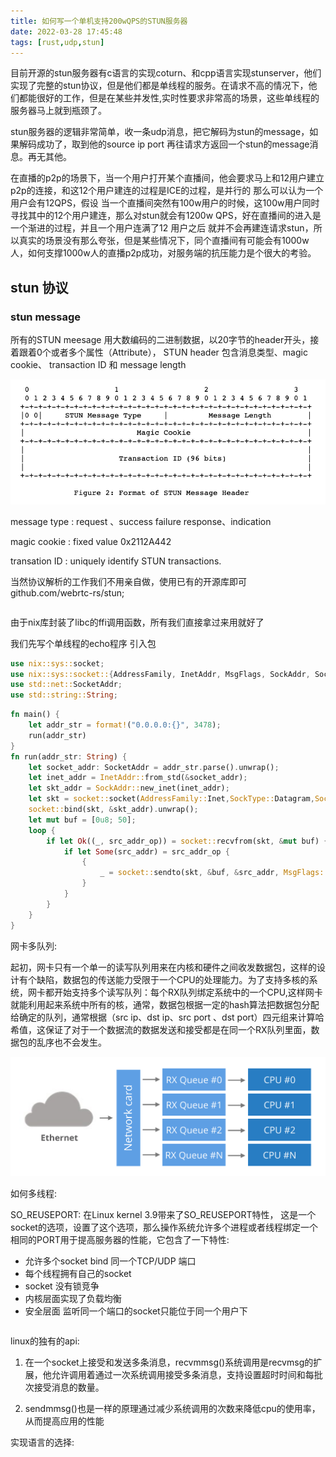 ```yaml
---
title: 如何写一个单机支持200wQPS的STUN服务器
date: 2022-03-28 17:45:48
tags: [rust,udp,stun]
---
```


目前开源的stun服务器有c语言的实现coturn、和cpp语言实现stunserver，他们实现了完整的stun协议，但是他们都是单线程的服务。在请求不高的情况下，他们都能很好的工作，但是在某些并发性,实时性要求非常高的场景，这些单线程的服务器马上就到瓶颈了。 

stun服务器的逻辑非常简单，收一条udp消息，把它解码为stun的message，如果解码成功了，取到他的source ip port 再往请求方返回一个stun的message消息。再无其他。

在直播的p2p的场景下，当一个用户打开某个直播间，他会要求马上和12用户建立p2p的连接，和这12个用户建连的过程是ICE的过程，是并行的
那么可以认为一个用户会有12QPS，假设 当一个直播间突然有100w用户的时候，这100w用户同时寻找其中的12个用户建连，那么对stun就会有1200w QPS，好在直播间的进入是一个渐进的过程，并且一个用户连满了12 用户之后 就并不会再建连请求stun，所以真实的场景没有那么夸张，但是某些情况下，同个直播间有可能会有1000w人，如何支撑1000w人的直播p2p成功，对服务端的抗压能力是个很大的考验。
## stun 协议

### stun message
所有的STUN meesage 用大数编码的二进制数据，以20字节的header开头，接着跟着0个或者多个属性（Attribute），
STUN header 包含消息类型、magic cookie、 transaction ID
和 message length

![](../image/stunheader.png)

message type : request 、success failure response、indication 

magic cookie : fixed value 0x2112A442

transation ID : uniquely identify STUN transactions.

当然协议解析的工作我们不用亲自做，使用已有的开源库即可 github.com/webrtc-rs/stun;

```rust

```
由于nix库封装了libc的ffi调用函数，所有我们直接拿过来用就好了

我们先写个单线程的echo程序
引入包
```rust
use nix::sys::socket;
use nix::sys::socket::{AddressFamily, InetAddr, MsgFlags, SockAddr, SockFlag, SockType};
use std::net::SocketAddr;
use std::string::String;
```
```rust
fn main() {
    let addr_str = format!("0.0.0.0:{}", 3478);
    run(addr_str)
}
fn run(addr_str: String) {
    let socket_addr: SocketAddr = addr_str.parse().unwrap();
    let inet_addr = InetAddr::from_std(&socket_addr);
    let skt_addr = SockAddr::new_inet(inet_addr);
    let skt = socket::socket(AddressFamily::Inet,SockType::Datagram,SockFlag::empty(),None,).unwrap();
    socket::bind(skt, &skt_addr).unwrap();
    let mut buf = [0u8; 50];
    loop {
        if let Ok((_, src_addr_op)) = socket::recvfrom(skt, &mut buf) {
            if let Some(src_addr) = src_addr_op {
                {
                    _ = socket::sendto(skt, &buf, &src_addr, MsgFlags::MSG_DONTWAIT);
                }
            }
        }
    }
}

```

网卡多队列:

起初，网卡只有一个单一的读写队列用来在内核和硬件之间收发数据包，这样的设计有个缺陷，数据包的传送能力受限于一个CPU的处理能力。为了支持多核的系统，网卡都开始支持多个读写队列：每个RX队列绑定系统中的一个CPU,这样网卡就能利用起来系统中所有的核，通常，数据包根据一定的hash算法把数据包分配给确定的队列，通常根据（src ip、dst ip、src port 、dst port）四元组来计算哈希值，这保证了对于一个数据流的数据发送和接受都是在同一个RX队列里面，数据包的乱序也不会发生。

![](../image/multiqueue.png)

如何多线程:

SO_REUSEPORT: 在Linux kernel 3.9带来了SO_REUSEPORT特性， 这是一个socket的选项，设置了这个选项，那么操作系统允许多个进程或者线程绑定一个相同的PORT用于提高服务器的性能，它包含了一下特性:
- 允许多个socket bind 同一个TCP/UDP 端口
- 每个线程拥有自己的socket
- socket 没有锁竞争
- 内核层面实现了负载均衡
- 安全层面 监听同一个端口的socket只能位于同一个用户下


```rust

```

linux的独有的api:
1. 在一个socket上接受和发送多条消息，recvmmsg()系统调用是recvmsg的扩展，他允许调用着通过一次系统调用接受多条消息，支持设置超时时间和每批次接受消息的数量。

2. sendmmsg()也是一样的原理通过减少系统调用的次数来降低cpu的使用率，从而提高应用的性能


实现语言的选择:
